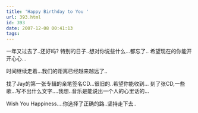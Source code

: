 ```yaml
---
title: 'Happy Birthday to You '
url: 393.html
id: 393
date: 2007-12-08 00:41:13
tags:
---
```


一年又过去了..还好吗? 特别的日子..想对你说些什么...都忘了.. 希望现在的你能开开心心...  
  
时间继续走着...我们的距离已经越来越远了..  
  
找了Jay的第一张专辑的亲笔签名CD...很旧的..希望你能收到... 刻了张CD,一些歌...写不出什么文字....我想..音乐是能说出一个人的心里话的...  
  
Wish You Happiness....你选择了正确的路..坚持走下去..